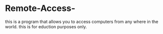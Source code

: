 # Remote-Access-
this is a program that allows you to access computers from any where in the world. this is for eduction purposes only.

